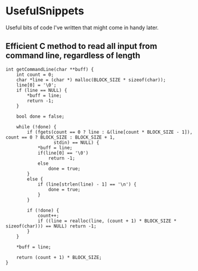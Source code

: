 # UsefulSnippets
Useful bits of code I've written that might come in handy later.

## Efficient C method to read all input from command line, regardless of length

```
int getCommandLine(char **buff) {
    int count = 0;
    char *line = (char *) malloc(BLOCK_SIZE * sizeof(char));
    line[0] = '\0';
    if (line == NULL) {
        *buff = line;
        return -1;
    }

    bool done = false;

    while (!done) {
        if (fgets(count == 0 ? line : &(line[count * BLOCK_SIZE - 1]), count == 0 ? BLOCK_SIZE : BLOCK_SIZE + 1,
                  stdin) == NULL) {
            *buff = line;
            if(line[0] == '\0')
                return -1;
            else
                done = true;
        }
        else {
            if (line[strlen(line) - 1] == '\n') {
                done = true;
            }
        }

        if (!done) {
            count++;
            if ((line = realloc(line, (count + 1) * BLOCK_SIZE * sizeof(char))) == NULL) return -1;
        }
    }

    *buff = line;

    return (count + 1) * BLOCK_SIZE;
}
```
